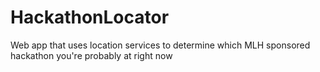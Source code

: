 # HackathonLocator
Web app that uses location services to determine which MLH sponsored hackathon you're probably at right now
